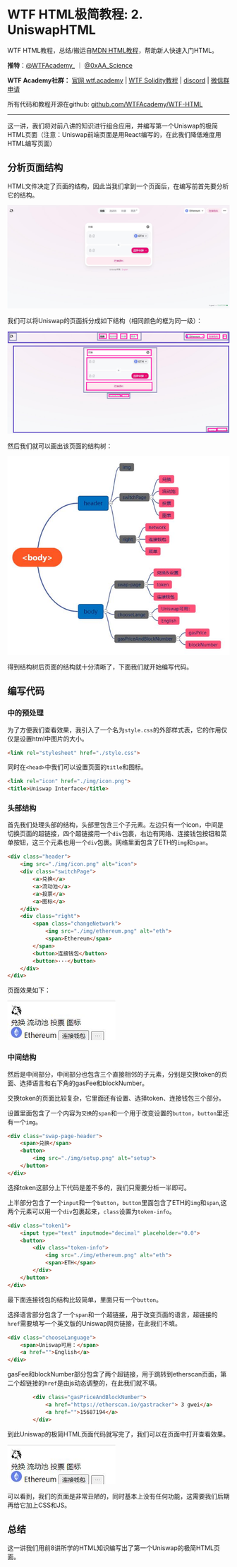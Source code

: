 # WTF HTML极简教程: 2. UniswapHTML

WTF HTML教程，总结/搬运自[MDN HTML教程]((https://developer.mozilla.org/zh-CN/docs/Learn/HTML))，帮助新人快速入门HTML。

**推特**：[@WTFAcademy_](https://twitter.com/WTFAcademy_)  ｜ [@0xAA_Science](https://twitter.com/0xAA_Science) 

**WTF Academy社群：** [官网 wtf.academy](https://wtf.academy) | [WTF Solidity教程](https://github.com/AmazingAng/WTFSolidity) | [discord](https://discord.wtf.academy) | [微信群申请](https://docs.google.com/forms/d/e/1FAIpQLSe4KGT8Sh6sJ7hedQRuIYirOoZK_85miz3dw7vA1-YjodgJ-A/viewform?usp=sf_link)

所有代码和教程开源在github: [github.com/WTFAcademy/WTF-HTML](https://github.com/WTFAcademy/WTF-HTML)

---

这一讲，我们将对前八讲的知识进行组合应用，并编写第一个Uniswap的极简HTML页面（注意：Uniswap前端页面是用React编写的，在此我们降低难度用HTML编写页面）


## 分析页面结构

HTML文件决定了页面的结构，因此当我们拿到一个页面后，在编写前首先要分析它的结构。

![原图](./img/9-1.jpg)

我们可以将Uniswap的页面拆分成如下结构（相同颜色的框为同一级）：

![结构](./img/9-2.jpg)

然后我们就可以画出该页面的结构树：

![结构树](./img/9-3.jpg)

得到结构树后页面的结构就十分清晰了，下面我们就开始编写代码。

## 编写代码

### <head>中的预处理

为了方便我们查看效果，我引入了一个名为`style.css`的外部样式表，它的作用仅仅是设置html中图片的大小。

```html
<link rel="stylesheet" href="./style.css">
```

同时在`<head>`中我们可以设置页面的`title`和图标。

```html
<link rel="icon" href="./img/icon.png">
<title>Uniswap Interface</title>
```

### 头部结构

首先我们处理头部的结构，头部里包含三个子元素。左边只有一个icon，中间是切换页面的超链接，四个超链接用一个`div`包裹，右边有网络、连接钱包按钮和菜单按钮，这三个元素也用一个`div`包裹。网络里面包含了ETH的`img`和`span`。

```html
<div class="header">
    <img src="./img/icon.png" alt="icon">
    <div class="switchPage">
        <a>兑换</a>
        <a>流动池</a>
        <a>投票</a>
        <a>图标</a>
    </div>
    <div class="right">
        <span class="changeNetwork">
            <img src="./img/ethereum.png" alt="eth">
            <span>Ethereum</span>
        </span>
        <button>连接钱包</button>
        <button>···</button>
    </div>
</div>
```

页面效果如下：

![效果](./img/9-4.jpg)

### 中间结构

然后是中间部分，中间部分也包含三个直接相邻的子元素，分别是交换token的页面、选择语言和右下角的gasFee和blockNumber。

交换token的页面比较复杂，它里面还有设置、选择token、连接钱包三个部分。

设置里面包含了一个内容为`交换`的`span`和一个用于改变设置的`button`，`button`里还有一个`img`。

```html
<div class="swap-page-header">
    <span>兑换</span>
    <button>
        <img src="./img/setup.png" alt="setup">
    </button>
</div>
```
选择token这部分上下代码是差不多的，我们只需要分析一半即可。

上半部分包含了一个`input`和一个`button`，`button`里面包含了ETH的`img`和`span`,这两个元素可以用一个`div`包裹起来，`class`设置为`token-info`。

```html
<div class="token1">
    <input type="text" inputmode="decimal" placeholder="0.0">
    <button>
        <div class="token-info">
            <img src="./img/ethereum.png" alt="eth">
            <span>ETH</span>
        </div>
    </button>
</div>
```

最下面连接钱包的结构比较简单，里面只有一个`button`。

选择语言部分包含了一个`span`和一个超链接，用于改变页面的语言，超链接的`href`需要填写一个英文版的Uniswap网页链接，在此我们不填。

```html
<div class="chooseLanguage">
    <span>Uniswap可用：</span>
    <a href="">English</a>
</div>
```

gasFee和blockNumber部分包含了两个超链接，用于跳转到etherscan页面，第二个超链接的`href`是由js动态调整的，在此我们就不填。

```html
        <div class="gasPriceAndBlockNumber">
            <a href="https://etherscan.io/gastracker"> 3 gwei</a>
            <a href="">15687194</a>
        </div>
```

到此Uniswap的极简HTML页面代码就写完了，我们可以在页面中打开查看效果。

![效果](./img/9-4.jpg)

可以看到，我们的页面是非常丑陋的，同时基本上没有任何功能，这需要我们后期再给它加上CSS和JS。



## 总结

这一讲我们用前8讲所学的HTML知识编写出了第一个Uniswap的极简HTML页面。
